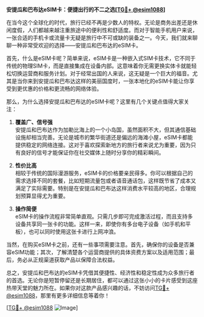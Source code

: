 **安提瓜和巴布达eSIM卡：便捷出行的不二之选[[TG💪+ @esim1088](https://t.me/s/esim1088)]**

在当今这个全球化的时代，旅行已经不再是少数人的特权。无论是商务出差还是休闲度假，人们都越来越注重旅途中的便利性和舒适度。而对于智能手机用户来说，一张合适的手机卡或流量卡无疑是旅行中不可或缺的装备之一。今天，我们就来聊聊一种非常受欢迎的选择——安提瓜和巴布达的eSIM卡。

首先，什么是eSIM卡呢？简单来说，eSIM卡是一种嵌入式SIM卡技术，它不同于传统的物理SIM卡，而是直接集成在设备内部。这意味着你无需更换实体卡就能轻松切换运营商和服务计划。对于经常出国的人来说，这无疑是一个巨大的福音。尤其是当你来到安提瓜和巴布达这样的美丽国度时，一张本地化的eSIM卡能让你享受到更优惠的价格和更流畅的网络体验。

那么，为什么选择安提瓜和巴布达的eSIM卡呢？这里有几个关键点值得大家关注：

1. **覆盖广、信号强**  
   安提瓜和巴布达作为加勒比海上的一个小岛国，虽然面积不大，但其通信基础设施却相当完善。无论是城市的繁华街道还是偏远的海滩小屋，eSIM卡都能提供稳定的网络连接。这对于喜欢探索新地方的旅行者来说尤为重要，因为只有良好的信号才能保证你在社交媒体上随时分享你的精彩瞬间。

2. **性价比高**  
   相较于传统的国际漫游服务，eSIM卡的价格要亲民得多。你可以根据自己的需求选择不同的套餐，比如短期流量包或者语音通话包，这样既节省了成本又满足了实际需要。特别是在安提瓜和巴布达这样消费水平较高的地区，合理规划预算显得尤为重要。

3. **操作简便**  
   eSIM卡的操作流程非常简单直观。只需几步即可完成激活过程，而且支持多设备共享同一张卡的功能。这样一来，即使你有多台电子设备（如手机和平板），也可以同时使用这张卡进行上网冲浪。

当然，在购买eSIM卡之前，还有一些事项需要注意。首先，确保你的设备是否兼容eSIM功能；其次，了解清楚各个运营商提供的具体资费方案以及适用范围；最后，务必从正规渠道获取产品以保障合法权益。

总之，安提瓜和巴布达的eSIM卡凭借其便捷性、经济性和稳定性成为众多旅行者的首选。无论你是短暂停留还是长期居住，都可以通过这张小小的卡片感受到这座热带天堂的魅力所在。如果你对这款产品感兴趣的话，不妨访问[TG💪+ @esim1088](https://t.me/s/esim1088)，那里有更多详细信息等着你！

[[TG💪+ @esim1088](https://t.me/s/esim1088) ![Image](https://i.postimg.cc/4NQfJmqS/Snipaste-2025-05-13-00-14-12.png)]